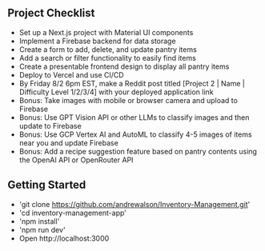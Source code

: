 ## Project Checklist

- Set up a Next.js project with Material UI components
- Implement a Firebase backend for data storage
- Create a form to add, delete, and update pantry items
- Add a search or filter functionality to easily find items
- Create a presentable frontend design to display all pantry items
- Deploy to Vercel and use CI/CD
- By Friday 8/2 6pm EST, make a Reddit post titled [Project 2 | Name | Difficulty Level 1/2/3/4] with your deployed application link
- Bonus: Take images with mobile or browser camera and upload to Firebase
- Bonus: Use GPT Vision API or other LLMs to classify images and then update to Firebase
- Bonus: Use GCP Vertex AI and AutoML to classify 4-5 images of items near you and update Firebase
- Bonus: Add a recipe suggestion feature based on pantry contents using the OpenAI API or OpenRouter API

## Getting Started

- 'git clone https://github.com/andrewalson/Inventory-Management.git'
- 'cd inventory-management-app'
- 'npm install'
- 'npm run dev'
- Open http://localhost:3000
